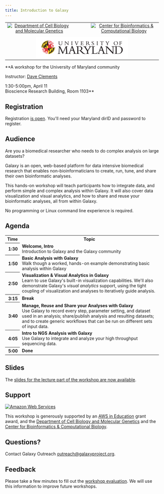 ```yaml
---
title: Introduction to Galaxy
---
```

<div class='center'>


<table>
  <tr>
    <td style=" border: none; text-align: center; vertical-align: middle;"> <a href='http://www.cbmg.umd.edu/'><img src="/src/images/Logos/UMarylandBioLogo.png" alt="Department of Cell Biology and Molecular Genetics"  /></a> </td>
    <td style=" border: none; text-align: center; vertical-align: middle; width: 10%;"> </td>
    <td style=" border: none; text-align: center; vertical-align: middle;"> <a href='http://www.cbcb.umd.edu/'><img src="/src/images/Logos/CBCBLogo.png" alt="Center for Bioinformatics & Computational Biology" width="300" /></a> </td>
  </tr>
  <tr>
    <td colspan=3 style=" border: none; text-align: center; vertical-align: middle;"> </td>
  </tr>
  <tr>
    <td colspan=3 style=" border: none; text-align: center; vertical-align: middle;"> <a href='http://umd.edu/'><img src="/src/images/Logos/UMarylandLogoLong349.gif" alt="University of Maryland" width="300" /></a> </td>
  </tr>
</table>


**A workshop for the University of Maryland community

Instructor: [Dave Clements](/src/DaveClements/index.md)

1:30-5:00pm, April 11<br />
Bioscience Research Building, Room 1103**
</div>

## Registration

Registration [is open](http://www.cbmg.umd.edu/news/events/posts/794). You'll need your Maryland dirID and password to register.

## Audience

Are you a biomedical researcher who needs to do complex analysis on large datasets?

Galaxy is an open, web-based platform for data intensive biomedical research that enables non-bioinformaticians to create, run, tune, and share their own bioinformatic analyses.

This hands-on workshop will teach participants how to integrate data, and perform simple and complex analysis within Galaxy.  It will also cover data visualization and visual analytics, and how to share and reuse your bioinformatic analyses, all from within Galaxy.

No programming or Linux command line experience is required.

## Agenda

<table>
  <tr class="th" >
    <th> Time </th>
    <th> Topic </th>
  </tr>
  <tr>
    <th style=" text-align: right;"> 1:30 </th>
    <td> <strong>Welcome, Intro</strong><div class='indent'>Introduction to Galaxy and the Galaxy community</div> </td>
  </tr>
  <tr>
    <th style=" text-align: right;"> 1:50 </th>
    <td> <strong>Basic Analysis with Galaxy</strong><div class='indent'>Walk though a worked, hands-on example demonstrating basic analysis within Galaxy</div> </td>
  </tr>
  <tr>
    <th style=" text-align: right;"> 2:50 </th>
    <td> <strong>Visualization & Visual Analytics in Galaxy</strong><div class='indent'>Learn to use Galaxy's built-in visualization capabilities.  We'll also demonstrate Galaxy's <em>visual analytics</em> support, using the tight coupling of visualization and analyses to iteratively guide analysis.</div> </td>
  </tr>
  <tr>
    <th style=" text-align: right;"> 3:15 </th>
    <td> <strong>Break</strong> </td>
  </tr>
  <tr>
    <th style=" text-align: right;"> 3:40 </th>
    <td> <strong>Manage, Reuse and Share your Analyses with Galaxy</strong><div class='indent'>Use Galaxy to record every step, parameter setting, and dataset used in an analysis; share/publish analysis and resulting datasets; and to create generic workflows that can be run on different sets of input data. </div></td>
  </tr>
  <tr>
    <th style=" text-align: right;"> 4:05 </th>
    <td> <strong>Intro to NGS Analysis with Galaxy</strong><div class='indent'>Use Galaxy to integrate and analyze your high throughput sequencing data.</div> </td>
  </tr>
  <tr>
    <th style=" text-align: right;"> 5:00 </th>
    <td> <strong>Done </td>
  </tr>
</table>


## Slides

The [slides for the lecture part of the workshop are now available](PLACEHOLDER_ATTACHMENT_URL/src/Documents/Presentations/2012_UMarylandWorkshop.pdf).

## Support

<div class='right'><a href='http://aws.amazon.com/'><img src="/src/images/Logos/AWSLogo.png" alt="Amazon Web Services" /></a></div>

This workshop is generously supported by an [AWS in Education](http://aws.amazon.com/education/) grant award, and the [Department of Cell Biology and Molecular Genetics](http://www.cbmg.umd.edu/) and the [Center for Bioinformatics & Computational Biology](http://www.cbcb.umd.edu/).

## Questions?

Contact Galaxy Outreach [outreach@galaxyproject.org](mailto:outreach@galaxyproject.org).

## Feedback

Please take a few minutes to fill out the [workshop evaluation](https://docs.google.com/spreadsheet/viewform?formkey=dG1OYjUtQzhpU1N2Vy1kTTV4bmVzaVE6MQ).  We will use this information to improve future workshops.
